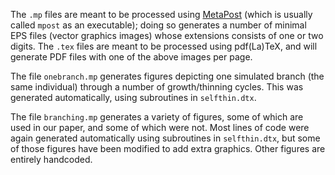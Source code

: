 The `.mp` files are meant to be processed using [MetaPost](https://en.wikipedia.org/wiki/MetaPost) (which is usually called `mpost` as an executable); doing so generates a number of minimal EPS files (vector graphics images) whose extensions consists of one or two digits. The `.tex` files are meant to be processed using pdf(La)TeX, and will generate PDF files with one of the above images per page.

The file `onebranch.mp` generates figures depicting one simulated branch (the same individual) through a number of growth/thinning cycles. This was generated automatically, using subroutines in `selfthin.dtx`.

The file `branching.mp` generates a variety of figures, some of which are used in our paper, and some of which were not. Most lines of code were again generated automatically using subroutines in `selfthin.dtx`, but some of those figures have been modified to add extra graphics. Other figures are entirely handcoded.